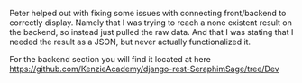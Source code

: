 Peter helped out with fixing some issues with connecting front/backend to correctly display. Namely that I was trying to reach a none existent result on the backend, so instead just pulled the raw data. And that I was stating that I needed the result as a JSON, but never actually functionalized it.

For the backend section you will find it located at here https://github.com/KenzieAcademy/django-rest-SeraphimSage/tree/Dev
